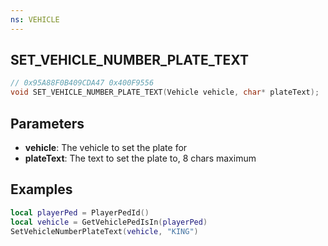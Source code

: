 ```yaml
---
ns: VEHICLE
---
```

## SET_VEHICLE_NUMBER_PLATE_TEXT

```c
// 0x95A88F0B409CDA47 0x400F9556
void SET_VEHICLE_NUMBER_PLATE_TEXT(Vehicle vehicle, char* plateText);
```

## Parameters
* **vehicle**: The vehicle to set the plate for
* **plateText**: The text to set the plate to, 8 chars maximum

## Examples
```lua
local playerPed = PlayerPedId()
local vehicle = GetVehiclePedIsIn(playerPed)
SetVehicleNumberPlateText(vehicle, "KING")
```
